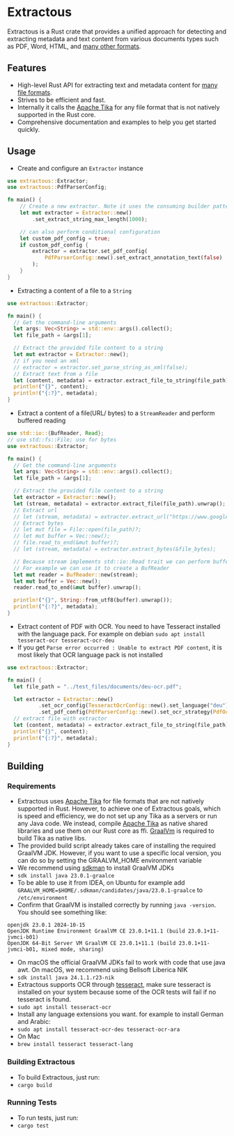 # Extractous

Extractous is a Rust crate that provides a unified approach for detecting and extracting metadata and text content from
various documents
types such as PDF, Word, HTML, and [many other formats](#supported-file-formats).

## Features

* High-level Rust API for extracting text and metadata content for [many file formats](#supported-file-formats).
* Strives to be efficient and fast.
* Internally it calls the [Apache Tika](https://tika.apache.org/) for any file format that is not natively supported in the Rust core.
* Comprehensive documentation and examples to help you get started quickly.

## Usage

* Create and configure an `Extractor` instance
```rust
use extractous::Extractor;
use extractous::PdfParserConfig;

fn main() {
    // Create a new extractor. Note it uses the consuming builder pattern
    let mut extractor = Extractor::new()
        .set_extract_string_max_length(1000);

    // can also perform conditional configuration
    let custom_pdf_config = true;
    if custom_pdf_config {
        extractor = extractor.set_pdf_config(
            PdfParserConfig::new().set_extract_annotation_text(false)
        );
    }
}
```

* Extracting a content of a file to a `String`
```rust
use extractous::Extractor;

fn main() {
  // Get the command-line arguments
  let args: Vec<String> = std::env::args().collect();
  let file_path = &args[1];

  // Extract the provided file content to a string
  let mut extractor = Extractor::new();
  // if you need an xml
  // extractor = extractor.set_parse_string_as_xml(false);
  // Extract text from a file
  let (content, metadata) = extractor.extract_file_to_string(file_path).unwrap();
  println!("{}", content);
  println!("{:?}", metadata);
}
```

* Extract a content of a file(URL/ bytes) to a `StreamReader` and perform buffered reading
```rust
use std::io::{BufReader, Read};
// use std::fs::File; use for bytes
use extractous::Extractor;

fn main() {
  // Get the command-line arguments
  let args: Vec<String> = std::env::args().collect();
  let file_path = &args[1];

  // Extract the provided file content to a string
  let extractor = Extractor::new();
  let (stream, metadata) = extractor.extract_file(file_path).unwrap();
  // Extract url
  // let (stream, metadata) = extractor.extract_url("https://www.google.com/").unwrap();
  // Extract bytes
  // let mut file = File::open(file_path)?;
  // let mut buffer = Vec::new();
  // file.read_to_end(&mut buffer)?;
  // let (stream, metadata) = extractor.extract_bytes(&file_bytes);

  // Because stream implements std::io::Read trait we can perform buffered reading
  // For example we can use it to create a BufReader
  let mut reader = BufReader::new(stream);
  let mut buffer = Vec::new();
  reader.read_to_end(&mut buffer).unwrap();

  println!("{}", String::from_utf8(buffer).unwrap());
  println!("{:?}", metadata);
}
```

* Extract content of PDF with OCR. You need to have Tesseract installed with the language pack. For example on debian `sudo apt install tesseract-ocr tesseract-ocr-deu`
* If you get `Parse error occurred : Unable to extract PDF content`, it is most likely that OCR language pack is not installed
```rust
use extractous::Extractor;

fn main() {
  let file_path = "../test_files/documents/deu-ocr.pdf";

  let extractor = Extractor::new()
          .set_ocr_config(TesseractOcrConfig::new().set_language("deu"))
          .set_pdf_config(PdfParserConfig::new().set_ocr_strategy(PdfOcrStrategy::OCR_ONLY));
  // extract file with extractor
  let (content, metadata) = extractor.extract_file_to_string(file_path).unwrap();
  println!("{}", content);
  println!("{:?}", metadata);
}
```


## Building

### Requirements
* Extractous uses [Apache Tika](https://tika.apache.org/) for file formats that are not natively supported in Rust.
  However, to achieve one of Extractous goals, which is speed and efficiency, we do not set up any Tika as a servers or
  run any Java code. We instead, compile [Apache Tika](https://tika.apache.org/) as native shared libraries and use
  them on our Rust core as ffi. [GraalVm](https://www.graalvm.org/) is required to build Tika as native libs.
* The provided build script already takes care of installing the required GraalVM JDK. However, if you want to use a
  specific local version, you can do so by setting the GRAALVM_HOME environment variable
* We recommend using [sdkman](https://sdkman.io/install) to install GraalVM JDKs
* `sdk install java 23.0.1-graalce`
* To be able to use it from IDEA, on Ubuntu for example add `GRAALVM_HOME=$HOME/.sdkman/candidates/java/23.0.1-graalce` to `/etc/environment`
* Confirm that GraalVM is installed correctly by running `java -version`. You should see something like:
```text
openjdk 23.0.1 2024-10-15
OpenJDK Runtime Environment GraalVM CE 23.0.1+11.1 (build 23.0.1+11-jvmci-b01)
OpenJDK 64-Bit Server VM GraalVM CE 23.0.1+11.1 (build 23.0.1+11-jvmci-b01, mixed mode, sharing)
```
* On macOS the official GraalVM JDKs fail to work with code that use java awt. On macOS, we recommend using
  Bellsoft Liberica NIK
* `sdk install java 24.1.1.r23-nik`
* Extractous supports OCR through [tesseract](https://github.com/tesseract-ocr/tesseract), make sure tesseract is
installed on your system because some of the OCR tests will fail if no tesseract is found.
* `sudo apt install tesseract-ocr`
* Install any language extensions you want. for example to install German and Arabic:
* `sudo apt install tesseract-ocr-deu tesseract-ocr-ara`
* On Mac
* `brew install tesseract tesseract-lang`

### Building Extractous
* To build Extractous, just run:
* `cargo build`

### Running Tests
* To run tests, just run:
* `cargo test`
